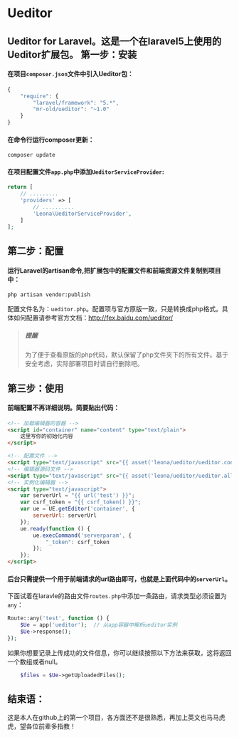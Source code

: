 # Ueditor
Ueditor for Laravel。这是一个在laravel5上使用的Ueditor扩展包。
第一步：安装
--------------------------
#### 在项目`composer.json`文件中引入Ueditor包：
```javascript
{
    "require": {
        "laravel/framework": "5.*",
        "mr-old/ueditor": "~1.0"
    }
}
```

#### 在命令行运行composer更新：
```
composer update
```
#### 在项目配置文件`app.php`中添加`UeditorServiceProvider`:
```php
return [
    // .........
    'providers' => [
        // ..........
        'Leona\UeditorServiceProvider',
    ]
];
```
第二步：配置
-------------------------
#### 运行Laravel的artisan命令,把扩展包中的配置文件和前端资源文件复制到项目中：
```
php artisan vendor:publish
```
配置文件名为：`ueditor.php`。配置项与官方原版一致，只是转换成php格式。具体如何配置请参考官方文档：http://fex.baidu.com/ueditor/
>##### 提醒
>为了便于查看原版的php代码，默认保留了php文件夹下的所有文件。基于安全考虑，实际部署项目时请自行删除吧。

第三步：使用
-----------------
#### 前端配置不再详细说明。简要贴出代码：
```html
<!-- 加载编辑器的容器 -->
<script id="container" name="content" type="text/plain">
    这里写你的初始化内容
</script>

<!-- 配置文件 -->
<script type="text/javascript" src="{{ asset('leona/ueditor/ueditor.config.js') }}"></script>
<!-- 编辑器源码文件 -->
<script type="text/javascript" src="{{ asset('leona/ueditor/ueditor.all.js') }}"></script>
<!-- 实例化编辑器 -->
<script type="text/javascript">
    var serverUrl = "{{ url('test') }}";
    var csrf_token = "{{ csrf_token() }}";
    var ue = UE.getEditor('container', {
        serverUrl: serverUrl
    });
    ue.ready(function () {
        ue.execCommand('serverparam', {
            "_token": csrf_token
        });
    });
</script>
```
#### 后台只需提供一个用于前端请求的url路由即可，也就是上面代码中的`serverUrl`。
下面试着在laravle的路由文件`routes.php`中添加一条路由，请求类型必须设置为`any`：
```php
Route::any('test', function () {
    $Ue = app('ueditor');  // 从app容器中解析ueditor实例
    $Ue->response();
});
```
如果你想要记录上传成功的文件信息，你可以继续按照以下方法来获取，这将返回一个数组或者null。
```php
    $files = $Ue->getUploadedFiles();
```
结束语：
--------------------
这是本人在github上的第一个项目，各方面还不是很熟悉，再加上英文也马马虎虎，望各位前辈多指教！
